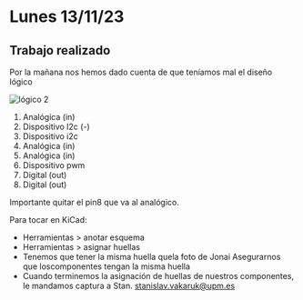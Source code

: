 # Lunes 13/11/23
## Trabajo realizado
Por la mañana nos hemos dado cuenta de que teníamos mal el diseño lógico

![lógico 2](https://github.com/sgilllorente/SE-Project/assets/100001940/1631317a-a2c7-4a2f-9c97-587d3219cf45)

1. Analógica (in)
2. Dispositivo I2c (-)
3. Dispositivo i2c
4. Analógica (in)
5. Analógica (in)
6. Dispositivo pwm
7. Digital (out)
8. Digital (out)

Importante quitar el pin8 que va al analógico.

Para tocar en KiCad:
- Herramientas > anotar esquema
- Herramientas > asignar huellas
- Tenemos que tener la misma huella quela foto de Jonai
Asegurarnos que loscomponentes tengan la misma huella
- Cuando terminemos la asignación de huellas de nuestros componentes, le mandamos captura a Stan. stanislav.vakaruk@upm.es


